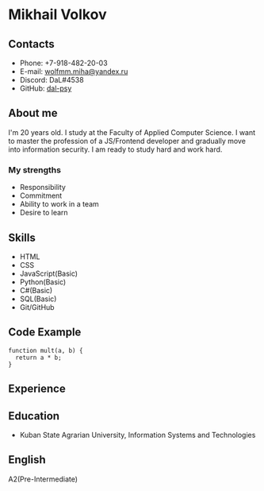 # Mikhail Volkov

## Contacts

- Phone: +7-918-482-20-03
- E-mail: wolfmm.miha@yandex.ru
- Discord: DaL#4538
- GitHub: [dal-psy](https://github.com/DaL-psy)

## About me

I'm 20 years old. I study at the Faculty of Applied Computer Science. I want to master the profession of a JS/Frontend developer and gradually move into information security. I am ready to study hard and work hard.

### My strengths

- Responsibility
- Сommitment
- Ability to work in a team
- Desire to learn

## Skills

- HTML
- CSS
- JavaScript(Basic)
- Python(Basic)
- C#(Basic)
- SQL(Basic)
- Git/GitHub

## Code Example

```
function mult(a, b) {
  return a * b;
}
```

## Experience

## Education

- Kuban State Agrarian University, Information Systems and Technologies

## English

A2(Pre-Intermediate)
